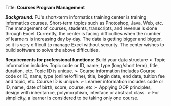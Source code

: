 Title:
**Courses Program Management**

**_Background:_**
FU's short-term informatics training center is training informatics courses. Short-term topics such as
Photoshop, Java, Web, etc. The management of courses, students, transcripts, and revenue is done through Excel.
Currently, the center is facing difficulties when the number of learners is increasing day by day. The data is getting
bigger and bigger, so it is very difficult to manage Excel without security. The center wishes to build software to
solve the above difficulties.

**Requirements for professional functions:**
Build your data structure
➢ Topic information includes Topic code or ID, name, type (long/short term), title, duration, etc.
Topic ID is unique.
➢ Course information includes Course code or ID, name, type (online/offline), title, begin date, end
date, tuition fee and topic, etc. Course ID is unique.
➢ Learner information includes code or ID, name, date of birth, score, course, etc
➢ Applying OOP principles, design with inheritance, polymorphism, interface or abstract class.
➢ For simplicity, a learner is considered to be taking only one course.
